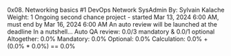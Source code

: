 0x08. Networking basics #1
DevOps
Network
SysAdmin
 By: Sylvain Kalache
 Weight: 1
 Ongoing second chance project - started Mar 13, 2024 6:00 AM, must end by Mar 16, 2024 6:00 AM
 An auto review will be launched at the deadline
In a nutshell…
Auto QA review: 0.0/3 mandatory & 0.0/1 optional
Altogether:  0.0%
Mandatory: 0.0%
Optional: 0.0%
Calculation:  0.0% + (0.0% * 0.0%)  == 0.0%
